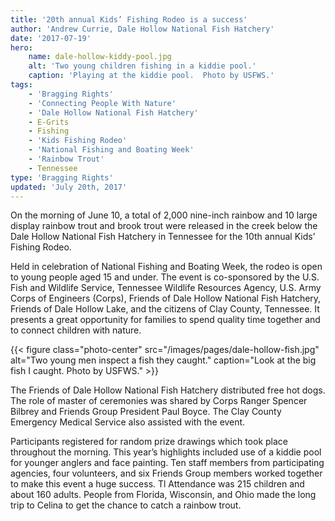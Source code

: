 ```yaml
---
title: '20th annual Kids’ Fishing Rodeo is a success'
author: 'Andrew Currie, Dale Hollow National Fish Hatchery'
date: '2017-07-19'
hero:
    name: dale-hollow-kiddy-pool.jpg
    alt: 'Two young children fishing in a kiddie pool.'
    caption: 'Playing at the kiddie pool.  Photo by USFWS.'
tags:
    - 'Bragging Rights'
    - 'Connecting People With Nature'
    - 'Dale Hollow National Fish Hatchery'
    - E-Grits
    - Fishing
    - 'Kids Fishing Rodeo'
    - 'National Fishing and Boating Week'
    - 'Rainbow Trout'
    - Tennessee
type: 'Bragging Rights'
updated: 'July 20th, 2017'
---
```


On the morning of June 10, a total of 2,000 nine-inch rainbow and 10 large display rainbow trout and brook trout were released in the creek below the Dale Hollow National Fish Hatchery in Tennessee for the 10th annual Kids’ Fishing Rodeo. 

Held in celebration of National Fishing and Boating Week, the rodeo is open to young people aged 15 and under.  The event is co-sponsored by the U.S. Fish and Wildlife Service, Tennessee Wildlife Resources Agency, U.S. Army Corps of Engineers (Corps), Friends of Dale Hollow National Fish Hatchery, Friends of Dale Hollow Lake, and the citizens of Clay County, Tennessee. It presents a great opportunity for families to spend quality time together and to connect children with nature.

{{< figure class="photo-center" src="/images/pages/dale-hollow-fish.jpg" alt="Two young men inspect a fish they caught." caption="Look at the big fish I caught.  Photo by USFWS." >}}

The Friends of Dale Hollow National Fish Hatchery distributed free hot dogs.  The role of master of ceremonies was shared by Corps Ranger Spencer Bilbrey and Friends Group President Paul Boyce.  The Clay County Emergency Medical Service also assisted with the event.

Participants registered for random prize drawings which took place throughout the morning.  This year’s highlights included use of a kiddie pool for younger anglers and face painting.  Ten staff members from participating agencies, four volunteers, and six Friends Group members worked together to make this event a huge success. Tl Attendance was 215 children and about 160 adults.  People from Florida, Wisconsin, and Ohio made the long trip to Celina to get the chance to catch a rainbow trout.  
